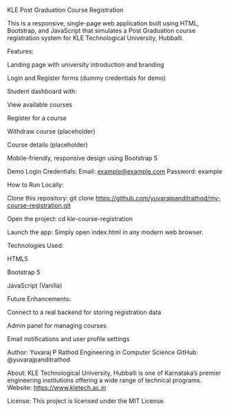 KLE Post Graduation Course Registration

This is a responsive, single-page web application built using HTML, Bootstrap, and JavaScript that simulates a Post Graduation course registration system for KLE Technological University, Hubballi.

Features:

Landing page with university introduction and branding

Login and Register forms (dummy credentials for demo)

Student dashboard with:

View available courses

Register for a course

Withdraw course (placeholder)

Course details (placeholder)

Mobile-friendly, responsive design using Bootstrap 5

Demo Login Credentials:
Email: example@example.com
Password: example


How to Run Locally:

Clone this repository:
git clone https://github.com/yuvarajpanditrathod/my-course-registration.git

Open the project:
cd kle-course-registration

Launch the app:
Simply open index.html in any modern web browser.

Technologies Used:

HTML5

Bootstrap 5

JavaScript (Vanilla)

Future Enhancements:

Connect to a real backend for storing registration data

Admin panel for managing courses

Email notifications and user profile settings

Author:
Yuvaraj P Rathod
Engineering in Computer Science
GitHub: @yuvarajpanditrathod

About:
KLE Technological University, Hubballi is one of Karnataka’s premier engineering institutions offering a wide range of technical programs.
Website: https://www.kletech.ac.in

License:
This project is licensed under the MIT License.
